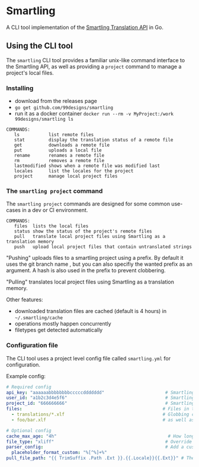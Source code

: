 # Smartling

A CLI tool implementation of the [Smartling Translation API](https://developer.smartling.com/docs/list-of-smartling-apis) in Go.

## Using the CLI tool

The `smartling` CLI tool provides a familiar unix-like command interface to the Smartling API, as well as providing a `project` command to manage a project's local files.

### Installing
 - download from the releases page
 - `go get github.com/99designs/smartling`
 - run it as a docker container `docker run --rm -v MyProject:/work 99designs/smartling ls`

```
COMMANDS:
   ls           list remote files
   stat         display the translation status of a remote file
   get          downloads a remote file
   put          uploads a local file
   rename       renames a remote file
   rm           removes a remote file
   lastmodified shows when a remote file was modified last
   locales      list the locales for the project
   project      manage local project files
```


### The `smartling project` command

The `smartling project` commands are designed for some common use-cases in a dev or CI environment.

```
COMMANDS:
   files  lists the local files
   status show the status of the project's remote files
   pull   translate local project files using Smartling as a translation memory
   push   upload local project files that contain untranslated strings
```

"Pushing" uploads files to a smartling project using a prefix. By default it uses the git branch name , but you can also specifiy the wanted prefix as an argument. A hash is also used in the prefix to prevent clobbering.

"Pulling" translates local project files using Smartling as a translation memory.

Other features:
- downloaded translation files are cached (default is 4 hours) in `~/.smartling/cache`
- operations mostly happen concurrently
- filetypes get detected automatically


### Configuration file

The CLI tool uses a project level config file called `smartling.yml` for configuration.

Example config:
```yaml
# Required config
api_key: "aaaaaabbbbbbbbcccccddddddd"                       # Smartling API Token Secret token
user_id: "a1b2c3d4e5f6"                                     # Smartling User Identifier
project_id: "666666666"                                     # Smartling Project Id
files:                                                     # Files in the project
  - translations/*.xlf                                     # Globbing can be used,
  - foo/bar.xlf                                            # as well as individual files

# Optional config
cache_max_age: "4h"                                          # How long to cache translated files for
file_type: "xliff"                                          # Override the detected file type
parser_config:                                              # Add a custom configuration
  placeholder_format_custom: "%[^%]+%"
pull_file_path: "{{ TrimSuffix .Path .Ext }}.{{.Locale}}{{.Ext}}" # The naming scheme when pulling files
```
